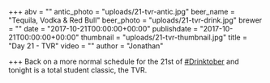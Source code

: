 +++
abv = ""
antic_photo = "uploads/21-tvr-antic.jpg"
beer_name = "Tequila, Vodka & Red Bull"
beer_photo = "uploads/21-tvr-drink.jpg"
brewer = ""
date = "2017-10-21T00:00:00+00:00"
publishdate = "2017-10-21T00:00:00+00:00"
thumbnail = "uploads/21-tvr-thumbnail.jpg"
title = "Day 21 - TVR"
video = ""
author = "Jonathan"

+++
Back on a more normal schedule for the 21st of [#Drinktober](https://www.facebook.com/hashtag/drinktober?epa=HASHTAG) and tonight is a total student classic, the TVR.